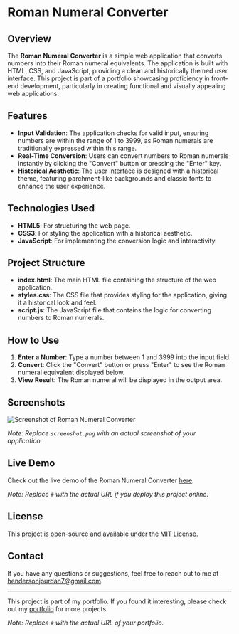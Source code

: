 # Roman Numeral Converter

## Overview

The **Roman Numeral Converter** is a simple web application that converts numbers into their Roman numeral equivalents. The application is built with HTML, CSS, and JavaScript, providing a clean and historically themed user interface. This project is part of a portfolio showcasing proficiency in front-end development, particularly in creating functional and visually appealing web applications.

## Features

- **Input Validation**: The application checks for valid input, ensuring numbers are within the range of 1 to 3999, as Roman numerals are traditionally expressed within this range.
- **Real-Time Conversion**: Users can convert numbers to Roman numerals instantly by clicking the "Convert" button or pressing the "Enter" key.
- **Historical Aesthetic**: The user interface is designed with a historical theme, featuring parchment-like backgrounds and classic fonts to enhance the user experience.

## Technologies Used

- **HTML5**: For structuring the web page.
- **CSS3**: For styling the application with a historical aesthetic.
- **JavaScript**: For implementing the conversion logic and interactivity.

## Project Structure

- **index.html**: The main HTML file containing the structure of the web application.
- **styles.css**: The CSS file that provides styling for the application, giving it a historical look and feel.
- **script.js**: The JavaScript file that contains the logic for converting numbers to Roman numerals.

## How to Use

1. **Enter a Number**: Type a number between 1 and 3999 into the input field.
2. **Convert**: Click the "Convert" button or press "Enter" to see the Roman numeral equivalent displayed below.
3. **View Result**: The Roman numeral will be displayed in the output area.

## Screenshots

![Screenshot of Roman Numeral Converter](screenshot.png)

*Note: Replace `screenshot.png` with an actual screenshot of your application.*

## Live Demo

Check out the live demo of the Roman Numeral Converter [here](#).

*Note: Replace `#` with the actual URL if you deploy this project online.*

## License

This project is open-source and available under the [MIT License](LICENSE).

## Contact

If you have any questions or suggestions, feel free to reach out to me at [hendersonjourdan7@gmail.com](mailto:hendersonjourdan7@gmail.com).

---

This project is part of my portfolio. If you found it interesting, please check out my [portfolio](#) for more projects.

*Note: Replace `#` with the actual URL of your portfolio.*

